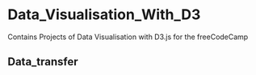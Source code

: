 # Data_Visualisation_With_D3
Contains Projects of Data Visualisation with D3.js for the freeCodeCamp

## Data_transfer

